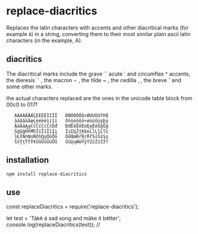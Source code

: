 # replace-diacritics

Replaces the latin characters with accents and other diacritical marks (for example `À`) in a string, converting them to their most similar plain ascii latin characters (in the example, A).

## diacritics

The diacritical marks include the grave `` acute ´ and circumflex ^ accents, the dieresis ¨ , the macron − , the tilde ~ , the cedilla ¸ , the breve ˘ and some other marks.

the actual characters replaced are the ones in the unicode table block from 00c0 to 017f
      
       ÀÁÂÃÄÅÆÇÈÉÊËÌÍÎÏ   ÐÑÒÓÔÕÖ×ØÙÚÛÜÝÞß
       àáâãäåæçèéêëìíîï   ðñòóôõö÷øùúûüýþÿ
       ĀāĂăĄąĆćĈĉĊċČčĎď   ĐđĒēĔĕĖėĘęĚěĜĝĞğ
       ĠġĢģĤĥĦħĨĩĪīĬĭĮį   İıĲĳĴĵĶķĸĹĺĻļĽľĿ
       ŀŁłŃńŅņŇňŉŊŋŌōŎŏ   ŐőŒœŔŕŖŗŘřŚśŜŝŞş
       ŠšŢţŤťŦŧŨũŪūŬŭŮů   ŰűŲųŴŵŶŷŸŹźŻżŽžſ
       
## installation

    npm install replace-diacritics
    
## use

   const replaceDiacritics = require('replace-diacritics');
   
   let test = 'Tàkë á sad song and mäke it bétter';
   console.log(replaceDiacritics(test)); // 
   
   